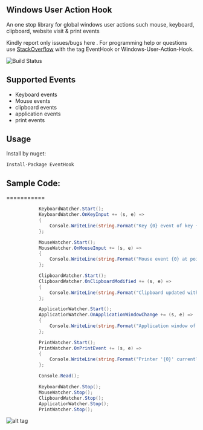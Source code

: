## Windows User Action Hook

An one stop library for global windows user actions such mouse, keyboard, clipboard, website visit  &amp; print events

Kindly report only issues/bugs here . For programming help or questions use [StackOverflow](http://stackoverflow.com/questions/tagged/windows-user-action-hook) with the tag EventHook or Windows-User-Action-Hook.

![Build Status](https://ci.appveyor.com/api/projects/status/htea647ukrgg4qcl?svg=true)

## Supported Events

* Keyboard events
* Mouse events
* clipboard events
* application events
* print events

## Usage

Install by nuget:

    Install-Package EventHook


## Sample Code:
===========
```csharp
            KeyboardWatcher.Start();
            KeyboardWatcher.OnKeyInput += (s, e) =>
            {
                Console.WriteLine(string.Format("Key {0} event of key {1}", e.KeyData.EventType, e.KeyData.Keyname));
            };

            MouseWatcher.Start();
            MouseWatcher.OnMouseInput += (s, e) =>
            {
                Console.WriteLine(string.Format("Mouse event {0} at point {1},{2}", e.Message.ToString(), e.Point.x, e.Point.y));
            };

            ClipboardWatcher.Start();
            ClipboardWatcher.OnClipboardModified += (s, e) =>
            {
                Console.WriteLine(string.Format("Clipboard updated with data '{0}' of format {1}", e.Data, e.DataFormat.ToString()));
            };

            ApplicationWatcher.Start();
            ApplicationWatcher.OnApplicationWindowChange += (s, e) =>
            {
                Console.WriteLine(string.Format("Application window of '{0}' with the title '{1}' was {2}", e.ApplicationData.AppName, e.ApplicationData.AppTitle, e.Event));
            };

            PrintWatcher.Start();
            PrintWatcher.OnPrintEvent += (s, e) =>
            {
                Console.WriteLine(string.Format("Printer '{0}' currently printing {1} pages.", e.EventData.PrinterName, e.EventData.Pages));
            };

            Console.Read();

            KeyboardWatcher.Stop();
            MouseWatcher.Stop();
            ClipboardWatcher.Stop();
            ApplicationWatcher.Stop();
            PrintWatcher.Stop(); 
```


![alt tag](https://raw.githubusercontent.com/titanium007/Windows-User-Action-Hook/master/src/Tests/EventHook.Tests/Capture.PNG)
